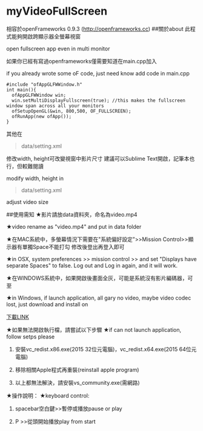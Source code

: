 # myVideoFullScreen

相容於openFrameworks 0.9.3 (http://openframeworks.cc)
##關於about
此程式能夠開啟跨顯示器全螢幕視窗

open fullscreen app even in multi monitor

如果你已經有寫過openframeworks僅需要知道在main.cpp加入

if you already wrote some oF code, just need know add code in main.cpp

```
#include "ofAppGLFWWindow.h"
int main(){
  ofAppGLFWWindow win;
  win.setMultiDisplayFullscreen(true); //this makes the fullscreen window span across all your monitors
  ofSetupOpenGL(&win, 800,500, OF_FULLSCREEN);
  ofRunApp(new ofApp());
}
```

其他在

>data/setting.xml

修改width, height可改變視窗中影片尺寸
建議可以Sublime Text開啟，記筆本也行，但較難閱讀

modify width, height in 

>data/setting.xml

adjust video size


##使用需知 
★影片請放data資料夾，命名為video.mp4

★video rename as "video.mp4" and put in data folder

★在MAC系統中，多螢幕情況下需要在"系統偏好設定">>Mission Control>>顯示器有單獨Space不能打勾
修改後登出再登入即可 

★in OSX, system preferences >> mission control >> and set "Displays have separate Spaces" to false.
Log out and Log in again, and it will work.

★在WINDOWS系統中，如果開啟後畫面全灰，可能是系統沒有影片編碼器，可至

★in Windows, if launch application, all gary no video, maybe video codec lost, just download and install on

[下載LINK](https://www.codecguide.com/download_kl.htm)


★如果無法開啟執行檔，請嘗試以下步驟
★if can not launch application, follow setps please

1. 安裝vc_redist.x86.exe(2015 32位元電腦)，vc_redist.x64.exe(2015 64位元電腦)

2. 移除相關Apple程式再重裝(reinstall apple program)

3. 以上都無法解決，請安裝vs_community.exe(需網路)


★操作說明：
★keyboard control: 

1. spacebar空白鍵>>暫停或播放pause or play

2. P     >>從頭開始播放play from start
